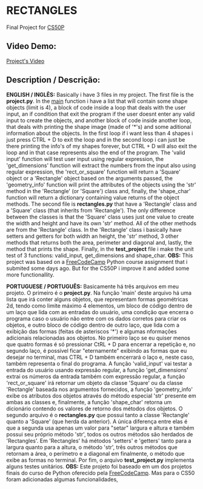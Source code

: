 # RECTANGLES
Final Project for [CS50P](https://cs50.harvard.edu/python/2022/)

## **Video Demo**:
[Project's Video](https://www.youtube.com/watch?v=HODJ91WuR5Q)

## **Description / Descrição**:
**ENGLISH / INGLÊS:** Basically i have 3 files in my project. The first file is the **project.py**. In the <ins>main</ins> function i have a list that will contain some shape objects (limit is 4), a block of code inside a loop that deals with the user input, an if condition that exit the program if the user doesnt enter any valid input to create the objects, and another block of code inside another loop, that deals with printing the shape image (made of '*'s) and some aditional information about the objects. In the first loop if i want less than 4 shapes i just press CTRL + D to exit the loop and in the second loop i can just be there printing the info's of my shapes forever, but CTRL + D will also exit the loop and in that case represents also the end of the program. The 'valid input' function will test user input using regular expression, the 'get_dimensions' function will extract the numbers from the input also using regular expression, the 'rect_or_square' function will return a 'Square' object or a 'Rectangle' object based on the arguments passed, the 'geometry_info' function will print the attributes of the objects using the 'str' method in the 'Rectangle' (or 'Square') class and, finally, the 'shape_char' function will return a dictionary containing value returns of the object methods. The second file is **rectangles.py** that have a 'Rectangle' class and a 'Square' class (that inherits from 'Rectangle'). The only difference between the classes is that the 'Square' class uses just one value to create the width and height and have its own 'str' method. All of the other methods are from the 'Rectangle' class. In the 'Rectangle' class i basically have setters and getters for both width an height, the 'str' method, 3 other methods that returns both the area, perimeter and diagonal and, lastly, the method that prints the shape. Finally, in the **test_project** file i make the unit test of 3 functions: valid_input, get_dimensions and shape_char. **OBS:** This project was based on a [FreeCodeCamp](https://www.freecodecamp.org/) Python course assignment that i submited some days ago. But for the CS50P i improve it and added some more functionallity.

**PORTUGUESE / PORTUGUÊS:** Basicamente há três arquivos em meu projeto. O primeiro é o **project.py**. Na função 'main' deste arquivo há uma lista que irá conter alguns objetos, que representam formas geométricas 2d, tendo como limite máximo 4 elementos, um bloco de código dentro de um laço que lida com as entradas do usuário, uma condição que encerra o programa caso o usuário não entre com os dados corretos para criar os objetos, e outro bloco de código dentro de outro laço, que lida com a exibição das formas (feitas de asteriscos '*') e algumas nformações adicionais relacionadas aos objetos.  No primeiro laço se eu quiser menos que quatro formas é só pressionar CtRL + D para encerrar a repetição e, no segundo laço, é possível ficar "eternamente" exibindo as formas que eu desejar no terminal, mas CTRL + D também encerrará o laço e, neste caso, também representa o final do programa. A função 'valid_input' vai testar a entrada do usuário usando expressão regular, a função 'get_dimensions' extrai os números da entrada também com expressão regular, a função 'rect_or_square' irá retornar um objeto da classe 'Square' ou da classe 'Rectangle' baseada nos argumentos fornecidos, a função 'geometry_info' exibe os atributos dos objetos através do método especial 'str' presente em ambas as classes e, finalmente, a função 'shape_char' retorna um dicionário contendo os valores de retorno dos métodos dos objetos. O segundo arquivo é o **rectangles.py** que possui tanto a classe 'Rectangle' quanto a 'Square' (que herda da anterior). A única diferença entre elas é que a segunda usa apenas um valor para "setar" largura e altura e também possui seu próprio método 'str', todos os outros métodos são herdados de 'Rectangles'. Em 'Rectangles' há métodos 'setters' e 'getters' tanto para a largura quanto para a altura, o método 'str', três outros métodos que retornam a área, o perímetro e a diagonal em finalmente, o método que exibe as formas no terminal. Por fim, o arquivo **test_project.py** implementa alguns testes unitários. **OBS:** Este projeto foi baseado em um dos projetos finais do curso de Python oferecido pela [FreeCodeCamp](https://www.freecodecamp.org/). Mas para o CS50 foram adicionadas algumas funcionalidades,
